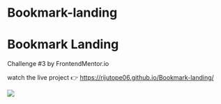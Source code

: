 # Bookmark-landing

# Bookmark Landing
Challenge #3 by FrontendMentor.io

watch the live project 👉 https://rijutope06.github.io/Bookmark-landing/

![](https://repository-images.githubusercontent.com/264555856/956f4f80-97bb-11ea-92b3-a04f2395ab26)
